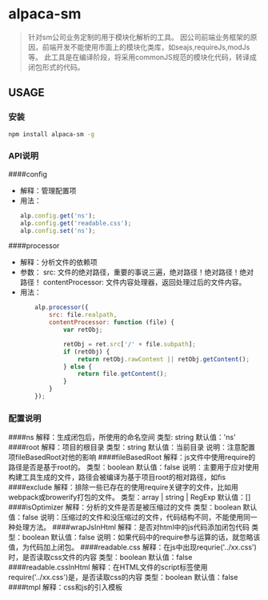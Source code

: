 # alpaca-sm

>针对sm公司业务定制的用于模块化解析的工具。
>因公司前端业务框架的原因，前端开发不能使用市面上的模块化类库，如seajs,requireJs,modJs等。
此工具是在编译阶段，将采用commonJS规范的模块化代码，转译成闭包形式的代码。

## USAGE

### 安装

```bash
npm install alpaca-sm -g
```

### API说明

####config
+ 解释：管理配置项
+ 用法：
    ```js
    alp.config.get('ns');
    alp.config.get('readable.css');
    alp.config.set('ns');
    ```

####processor
+ 解释：分析文件的依赖项
+ 参数：
    src: 文件的绝对路径，重要的事说三遍，绝对路径！绝对路径！绝对路径！
    contentProcessor: 文件内容处理器，返回处理过后的文件内容。
+ 用法：
    ```js
        alp.processor({
            src: file.realpath,
            contentProcessor: function (file) {
                var retObj;

                retObj = ret.src['/' + file.subpath];
                if (retObj) {
                    return retObj.rawContent || retObj.getContent();
                } else {
                    return file.getContent();
                }
            }
        });

    ```

### 配置说明

####ns
    解释：生成闭包后，所使用的命名空间
    类型: string
    默认值：'ns'
####root
    解释：项目的根目录
    类型：string
    默认值：当前目录
    说明：注意配置项fileBasedRoot对他的影响
####fileBasedRoot
    解释：js文件中使用require的路径是否是基于root的。
    类型：boolean
    默认值：false
    说明：主要用于应对使用构建工具生成的文件，路径会被编译为基于项目root的相对路径，如fis
####exclude
    解释：排除一些已存在的使用require关键字的文件，比如用webpack或browerify打包的文件。
    类型：array | string | RegExp
    默认值：[]
####isOptimizer
    解释：分析的文件是否是被压缩过的文件
    类型：boolean
    默认值：false
    说明：压缩过的文件和没压缩过的文件，代码结构不同，不能使用同一种处理方法。
####wrapJsInHtml
    解释：是否对html中的js代码添加闭包代码
    类型：boolean
    默认值：false
    说明：如果代码中的require参与运算的话，就忽略该值，为代码加上闭包。
####readable.css
    解释：在js中出现requrie('../xx.css')时，是否读取css文件的内容
    类型：boolean
    默认值：false
####readable.cssInHtml
    解释：在HTML文件的script标签使用require('../xx.css')是，是否读取css的内容
    类型：boolean
    默认值：false
####tmpl
    解释：css和js的引入模板





